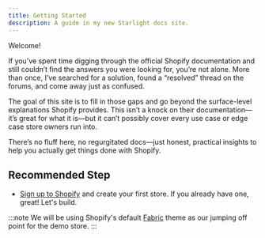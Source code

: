 ```yaml
---
title: Getting Started
description: A guide in my new Starlight docs site.
---
```


Welcome!

If you’ve spent time digging through the official Shopify documentation and still couldn’t find the answers you were looking for, you’re not alone. More than once, I’ve searched for a solution, found a “resolved” thread on the forums, and come away just as confused.

The goal of this site is to fill in those gaps and go beyond the surface-level explanations Shopify provides. This isn’t a knock on their documentation—it’s great for what it is—but it can’t possibly cover every use case or edge case store owners run into.

There’s no fluff here, no regurgitated docs—just honest, practical insights to help you actually get things done with Shopify.

## Recommended Step

- [Sign up to Shopify](https://accounts.shopify.com/signup) and create your first store. If you already have one, great! Let's build.



:::note
We will be using Shopify's default [Fabric](https://themes.shopify.com/themes/fabric/styles/fabric) theme as our jumping off point for the demo store.
:::
